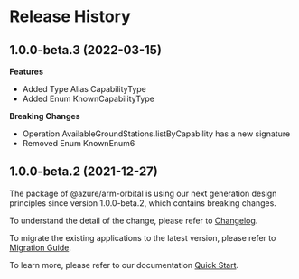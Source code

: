 # Release History
    
## 1.0.0-beta.3 (2022-03-15)
    
**Features**

  - Added Type Alias CapabilityType
  - Added Enum KnownCapabilityType

**Breaking Changes**

  - Operation AvailableGroundStations.listByCapability has a new signature
  - Removed Enum KnownEnum6
    
    
## 1.0.0-beta.2 (2021-12-27)
    
The package of @azure/arm-orbital is using our next generation design principles since version 1.0.0-beta.2, which contains breaking changes.

To understand the detail of the change, please refer to [Changelog](https://aka.ms/js-track2-changelog).

To migrate the existing applications to the latest version, please refer to [Migration Guide](https://aka.ms/js-track2-migration-guide).

To learn more, please refer to our documentation [Quick Start](https://aka.ms/js-track2-quickstart).
